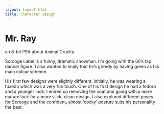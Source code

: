 ```yaml
---
layout: layout.html
title: Character Design
---
```

<div class="left">
               <div class="content">
               <h1>Mr. Ray</h1>
               <p>an 8-bit PSA about Animal Cruelty</p>
               <p>Scrooge Label is a funny, dramatic showman. I’m going with the 60’s tap dancer figure. I also wanted to imply that he’s greedy by having green as his main colour scheme.</p>
               <p>His first few designs were slightly different. Initially, he was wearing a tuxedo which was a very fun touch. One of his first design he had a fedora and a younger look. I ended up removing the coat and going with a more mature look for a more slick, clean design. I also explored different poses for Scrooge and the confident, almost ‘cocky’ posture suits his personality the best. </p>
               </div>  
</div>
<div class="right">
     <div class="projectPhoto"></div>
</div>

